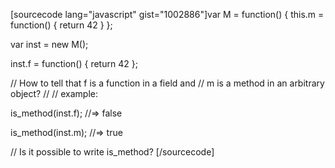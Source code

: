 [sourcecode lang="javascript" gist="1002886"]var M = function() { this.m = function() { return 42 } };

var inst = new M();

inst.f = function() { return 42 };

// How to tell that f is a function in a field and 
// m is a method in an arbitrary object?
// 
// example:

is_method(inst.f);
//=> false

is_method(inst.m);
//=> true

// Is it possible to write is_method?
[/sourcecode]
